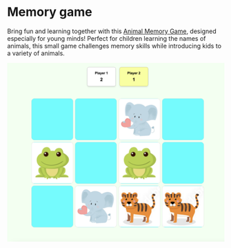 # Memory game

Bring fun and learning together with this [Animal Memory Game](https://memory-game-two-nu.vercel.app/), designed especially for young minds! Perfect for children learning the names of animals, this small game challenges memory skills while introducing kids to a variety of animals.

![screenshot](https://github.com/FilipStenbeck/memory-game/blob/main/img/screenshot.png)

